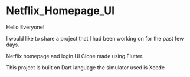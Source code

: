 # Netflix_Homepage_UI

Hello Everyone!

I would like to share a project that I had been working on for the past few days.

Netflix homepage and login UI Clone made using Flutter.

This project is built on Dart language the simulator used is Xcode
